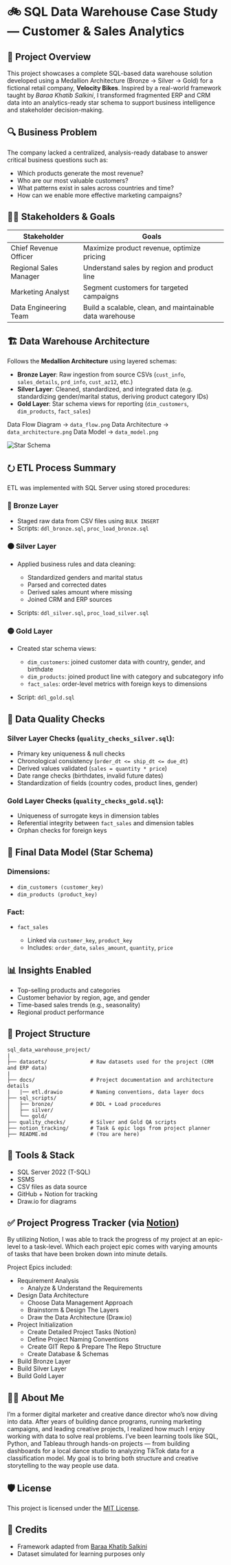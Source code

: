 # 🚲 SQL Data Warehouse Case Study — Customer & Sales Analytics

## 📘 Project Overview

This project showcases a complete SQL-based data warehouse solution developed using a Medallion Architecture (Bronze → Silver → Gold) for a fictional retail company, **Velocity Bikes**. Inspired by a real-world framework taught by *Baraa Khatib Salkini*, I transformed fragmented ERP and CRM data into an analytics-ready star schema to support business intelligence and stakeholder decision-making.

## 🔍 Business Problem

The company lacked a centralized, analysis-ready database to answer critical business questions such as:

* Which products generate the most revenue?
* Who are our most valuable customers?
* What patterns exist in sales across countries and time?
* How can we enable more effective marketing campaigns?

## 🧑‍🏢 Stakeholders & Goals

| Stakeholder            | Goals                                                    |
| ---------------------- | -------------------------------------------------------- |
| Chief Revenue Officer  | Maximize product revenue, optimize pricing               |
| Regional Sales Manager | Understand sales by region and product line              |
| Marketing Analyst      | Segment customers for targeted campaigns                 |
| Data Engineering Team  | Build a scalable, clean, and maintainable data warehouse |

## 🏗️ Data Warehouse Architecture

Follows the **Medallion Architecture** using layered schemas:

* **Bronze Layer**: Raw ingestion from source CSVs (`cust_info`, `sales_details`, `prd_info`, `cust_az12`, etc.)
* **Silver Layer**: Cleaned, standardized, and integrated data (e.g. standardizing gender/marital status, deriving product category IDs)
* **Gold Layer**: Star schema views for reporting (`dim_customers`, `dim_products`, `fact_sales`)

Data Flow Diagram → `data_flow.png`
Data Architecture → `data_architecture.png`
Data Model → `data_model.png`

![Star Schema](data_model.png)

## ⭮ ETL Process Summary

ETL was implemented with SQL Server using stored procedures:

### 🔴 Bronze Layer

* Staged raw data from CSV files using `BULK INSERT`
* Scripts: `ddl_bronze.sql`, `proc_load_bronze.sql`

### 🟠 Silver Layer

* Applied business rules and data cleaning:

  * Standardized genders and marital status
  * Parsed and corrected dates
  * Derived sales amount where missing
  * Joined CRM and ERP sources
* Scripts: `ddl_silver.sql`, `proc_load_silver.sql`

### 🟡 Gold Layer

* Created star schema views:

  * `dim_customers`: joined customer data with country, gender, and birthdate
  * `dim_products`: joined product line with category and subcategory info
  * `fact_sales`: order-level metrics with foreign keys to dimensions
* Script: `ddl_gold.sql`

## 🧼 Data Quality Checks

### Silver Layer Checks (`quality_checks_silver.sql`):

* Primary key uniqueness & null checks
* Chronological consistency (`order_dt <= ship_dt <= due_dt`)
* Derived values validated (`sales = quantity * price`)
* Date range checks (birthdates, invalid future dates)
* Standardization of fields (country codes, product lines, gender)

### Gold Layer Checks (`quality_checks_gold.sql`):

* Uniqueness of surrogate keys in dimension tables
* Referential integrity between `fact_sales` and dimension tables
* Orphan checks for foreign keys

## 📜 Final Data Model (Star Schema)

### Dimensions:

* `dim_customers (customer_key)`
* `dim_products (product_key)`

### Fact:

* `fact_sales`

  * Linked via `customer_key`, `product_key`
  * Includes: `order_date`, `sales_amount`, `quantity`, `price`

## 📊 Insights Enabled

* Top-selling products and categories
* Customer behavior by region, age, and gender
* Time-based sales trends (e.g., seasonality)
* Regional product performance

## 📁 Project Structure

```
sql_data_warehouse_project/
|
├── datasets/              # Raw datasets used for the project (CRM and ERP data)
|
├── docs/                  # Project documentation and architecture details
|   |── etl.drawio         # Naming conventions, data layer docs
├── sql_scripts/
│   ├── bronze/            # DDL + Load procedures
│   ├── silver/
│   └── gold/
├── quality_checks/        # Silver and Gold QA scripts
├── notion_tracking/       # Task & epic logs from project planner
├── README.md              # (You are here)
```

## 🧰 Tools & Stack

* SQL Server 2022 (T-SQL)
* SSMS
* CSV files as data source
* GitHub + Notion for tracking
* Draw\.io for diagrams

## ✅ Project Progress Tracker (via [Notion](https://www.notion.so/SQL-Data-Warehouse-Project-2056694dac8f80588b53c33e7df890c4?source=copy_link))

By utilizing Notion, I was able to track the progress of my project at an epic-level to a task-level. Which each project epic comes with varying amounts of tasks that have been broken down into minute details.

Project Epics included:
* Requirement Analysis
  * Analyze & Understand the Requirements
* Design Data Architecture
  * Choose Data Management Approach
  * Brainstorm & Design The Layers
  * Draw the Data Architecture (Draw.io)
* Project Initialization
  * Create Detailed Project Tasks (Notion)
  * Define Project Naming Conventions
  * Create GIT Repo & Prepare The Repo Structure
  * Create Database & Schemas
* Build Bronze Layer
* Build Silver Layer
* Build Gold Layer

## 👨‍💼 About Me

I’m a former digital marketer and creative dance director who’s now diving into data. After years of building dance programs, running marketing campaigns, and leading creative projects, I realized how much I enjoy working with data to solve real problems. I’ve been learning tools like SQL, Python, and Tableau through hands-on projects — from building dashboards for a local dance studio to analyzing TikTok data for a classification model. My goal is to bring both structure and creative storytelling to the way people use data.

## 🛡️ License

This project is licensed under the [MIT License](LICENSE).

## 🙏 Credits

* Framework adapted from [Baraa Khatib Salkini](https://www.datawithbaraa.com/)
* Dataset simulated for learning purposes only
